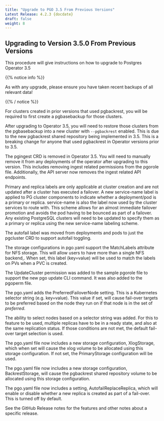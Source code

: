 ```yaml
---
title: "Upgrade to PGO 3.5 From Previous Versions"
Latest Release: 4.2.3 {docdate}
draft: false
weight: 8
---
```


## Upgrading to Version 3.5.0 From Previous Versions

This procedure will give instructions on how to upgrade to Postgres Operator 3.5

{{% notice info %}}

As with any upgrade, please ensure you have taken recent backups of all relevant data!

{{% / notice %}}

For clusters created in prior versions that used pgbackrest, you
will be required to first create a pgbasebackup for those clusters.

After upgrading to Operator 3.5, you will need to restore those clusters
from the pgbasebackup into a new cluster with `--pgbackrest` enabled. This
is due to the new pgbackrest shared repository being implemented in 3.5.  This
is a breaking change for anyone that used pgbackrest in Operator versions
prior to 3.5.

The pgingest CRD is removed in Operator 3.5. You will need to manually remove it from any deployments of the operator after upgrading to this version. This includes removing ingest related permissions from the pgorole file. Additionally, the API server now removes the ingest related API endpoints.

Primary and replica labels are only applicable at cluster creation and are not updated after a cluster has executed a failover. A new service-name label is applied to PG cluster components to indicate whether a deployment/pod is a primary or replica. service-name is also the label now used by the cluster services to route with. This scheme allows for an almost immediate failover promotion and avoids the pod having to be bounced as part of a failover.  Any existing PostgreSQL clusters will need to be updated to specify them as a primary or replica using the new service-name labeling scheme.  

The autofail label was moved from deployments and pods to just the pgcluster CRD to support autofail toggling.

The storage configurations in pgo.yaml support the MatchLabels attribute for NFS storage. This will allow users to have more than a single NFS backend,. When set, this label (key=value) will be used to match the labels on PVs when a PVC is created.

The UpdateCluster permission was added to the sample pgorole file to support the new pgo update CLI command. It was also added to the pgoperm file.

The pgo.yaml adds the PreferredFailoverNode setting. This is a Kubernetes selector string (e.g. key=value).  This value if set, will cause fail-over targets to be preferred based on the node they run on if that node is in the set of *preferred*.

The ability to select nodes based on a selector string was added.  For this to feature to be used, multiple replicas have to be in a ready state, and also at the same replication status.  If those conditions are not met, the default fail-over target selection is used.

The pgo.yaml file now includes a new storage configuration, XlogStorage, which when set will cause the xlog volume to be allocated using this storage configuration. If not set, the PrimaryStorage configuration will be used.

The pgo.yaml file now includes a new storage configuration, BackrestStorage, will cause the pgbackrest shared repository volume to be allocated using this storage configuration.

The pgo.yaml file now includes a setting, AutofailReplaceReplica, which will enable or disable whether a new replica is created as part of a fail-over. This is turned off by default.

See the GitHub Release notes for the features and other notes about a specific release.

